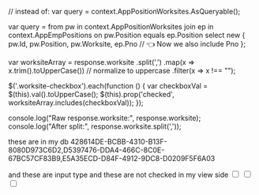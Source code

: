 // instead of: var query = context.AppPositionWorksites.AsQueryable();

var query = from pw in context.AppPositionWorksites
            join ep in context.AppEmpPositions on pw.Position equals ep.Position
            select new
            {
                pw.Id,
                pw.Position,
                pw.Worksite,
                ep.Pno   // 👈 Now we also include Pno
            };




var worksiteArray = response.worksite
    .split(',')
    .map(x => x.trim().toUpperCase())  // normalize to uppercase
    .filter(x => x !== "");

$('.worksite-checkbox').each(function () {
    var checkboxVal = $(this).val().toUpperCase();
    $(this).prop('checked', worksiteArray.includes(checkboxVal));
});


console.log("Raw response.worksite:", response.worksite);
console.log("After split:", response.worksite.split(','));



these are in my db
428614DE-BCBB-4310-B13F-8080D973C6D2,D5397476-DDA4-466C-8C0E-67BC57CF83B9,E5A35ECD-D84F-4912-9DC8-D0209F5F6A03

and these are input type and these are not checked in my view side
<input type="checkbox" class="form-check-input worksite-checkbox" value="428614DE-BCBB-4310-B13F-8080D973C6D2" id="worksite_428614DE-BCBB-4310-B13F-8080D973C6D2">
<input type="checkbox" class="form-check-input worksite-checkbox" value="D5397476-DDA4-466C-8C0E-67BC57CF83B9" id="worksite_D5397476-DDA4-466C-8C0E-67BC57CF83B9">
<input type="checkbox" class="form-check-input worksite-checkbox" value="E5A35ECD-D84F-4912-9DC8-D0209F5F6A03" id="worksite_E5A35ECD-D84F-4912-9DC8-D0209F5F6A03">
